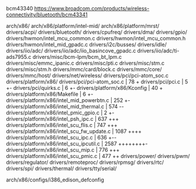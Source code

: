 bcm43340
https://www.broadcom.com/products/wireless-connectivity/bluetooth/bcm43341

arch/x86/
arch/x86/platform/intel-mid/
arch/x86/platform/mrst/
drivers/acpi/
drivers/bluetooth/
drivers/cpufreq/
drivers/dma/
drivers/gpio/
drivers/hwmon/intel_mcu_common.c
drivers/hwmon/intel_mcu_common.h
drivers/hwmon/intel_mid_gpadc.c
drivers/i2c/busses/
drivers/idle/
drivers/iio/adc/
drivers/iio/adc/iio_basincove_gpadc.c
drivers/iio/adc/ti-ads7955.c
drivers/misc/bcm-lpm/bcm_bt_lpm.c
drivers/misc/emmc_ipanic.c
drivers/misc/pti.c
drivers/misc/stm.c
drivers/misc/stm.h
drivers/mmc/card/block.c
drivers/mmc/core/
drivers/mmc/host/
drivers/net/wireless/
drivers/pci/pci-atom_soc.c
drivers/platform/x86/
 drivers/pci/pci-atom_soc.c                         |   78 +
 drivers/pci/pci.c                                  |    5 +-
 drivers/pci/quirks.c                               |    6 +-
 drivers/platform/x86/Kconfig                       |   40 +
 drivers/platform/x86/Makefile                      |    6 +-
 drivers/platform/x86/intel_mid_powerbtn.c          |  252 +-
 drivers/platform/x86/intel_mid_thermal.c           |  574 --
 drivers/platform/x86/intel_pmic_gpio.c             |    2 +-
 drivers/platform/x86/intel_psh_ipc.c               |  637 +++
 drivers/platform/x86/intel_scu_flis.c              |  747 +++
 drivers/platform/x86/intel_scu_fw_update.c         | 1087 ++++
 drivers/platform/x86/intel_scu_ipc.c               |  636 +--
 drivers/platform/x86/intel_scu_ipcutil.c           | 2587 ++++++++-
 drivers/platform/x86/intel_scu_mip.c               |  776 +++
 drivers/platform/x86/intel_scu_pmic.c              |  477 ++
drivers/power/
drivers/pwm/
drivers/regulator/
drivers/remoteproc/
drivers/rpmsg/
drivers/rtc/
drivers/spi/
drivers/thermal/
drivers/tty/serial/

arch/x86/configs/i386_edison_defconfig